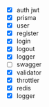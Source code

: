 * [X]  auth jwt
* [X]  prisma
* [X]  user
  * [X]  register
  * [X]  login
  * [X]  logout
* [X]  logger
* [ ]  swagger
* [X]  validator
* [X]  throttler
* [X]  redis
* [X]  logger
